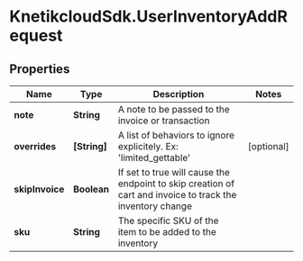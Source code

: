 # KnetikcloudSdk.UserInventoryAddRequest

## Properties
Name | Type | Description | Notes
------------ | ------------- | ------------- | -------------
**note** | **String** | A note to be passed to the invoice or transaction | 
**overrides** | **[String]** | A list of behaviors to ignore explicitely.  Ex: &#39;limited_gettable&#39; | [optional] 
**skipInvoice** | **Boolean** | If set to true will cause the endpoint to skip creation of cart and invoice to track the inventory change | 
**sku** | **String** | The specific SKU of the item to be added to the inventory | 


